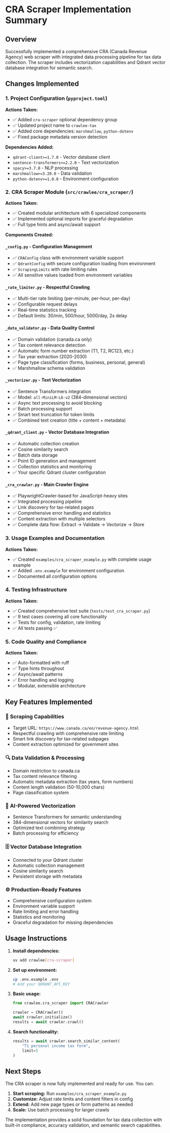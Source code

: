 # CRA Scraper Implementation Summary

## Overview

Successfully implemented a comprehensive CRA (Canada Revenue Agency) web scraper with integrated data processing pipeline for tax data collection. The scraper includes vectorization capabilities and Qdrant vector database integration for semantic search.

## Changes Implemented

### 1. Project Configuration (`pyproject.toml`)

**Actions Taken:**
- ✅ Added `cra-scraper` optional dependency group
- ✅ Updated project name to `crawlee-tax` 
- ✅ Added core dependencies: `marshmallow`, `python-dotenv`
- ✅ Fixed package metadata version detection

**Dependencies Added:**
- `qdrant-client>=1.7.0` - Vector database client
- `sentence-transformers>=2.2.0` - Text vectorization 
- `spacy>=3.7.0` - NLP processing
- `marshmallow>=3.20.0` - Data validation
- `python-dotenv>=1.0.0` - Environment configuration

### 2. CRA Scraper Module (`src/crawlee/cra_scraper/`)

**Actions Taken:**
- ✅ Created modular architecture with 6 specialized components
- ✅ Implemented optional imports for graceful degradation
- ✅ Full type hints and async/await support

**Components Created:**

#### `_config.py` - Configuration Management
- ✅ `CRAConfig` class with environment variable support
- ✅ `QdrantConfig` with secure configuration loading from environment
- ✅ `ScrapingLimits` with rate limiting rules
- ✅ All sensitive values loaded from environment variables

#### `_rate_limiter.py` - Respectful Crawling
- ✅ Multi-tier rate limiting (per-minute, per-hour, per-day)
- ✅ Configurable request delays
- ✅ Real-time statistics tracking
- ✅ Default limits: 30/min, 500/hour, 5000/day, 2s delay

#### `_data_validator.py` - Data Quality Control
- ✅ Domain validation (canada.ca only)
- ✅ Tax content relevance detection
- ✅ Automatic form number extraction (T1, T2, RC123, etc.)
- ✅ Tax year extraction (2020-2030)
- ✅ Page type classification (forms, business, personal, general)
- ✅ Marshmallow schema validation

#### `_vectorizer.py` - Text Vectorization
- ✅ Sentence Transformers integration
- ✅ Model: `all-MiniLM-L6-v2` (384-dimensional vectors)
- ✅ Async text processing to avoid blocking
- ✅ Batch processing support
- ✅ Smart text truncation for token limits
- ✅ Combined text creation (title + content + metadata)

#### `_qdrant_client.py` - Vector Database Integration
- ✅ Automatic collection creation
- ✅ Cosine similarity search
- ✅ Batch data storage
- ✅ Point ID generation and management
- ✅ Collection statistics and monitoring
- ✅ Your specific Qdrant cluster configuration

#### `_cra_crawler.py` - Main Crawler Engine
- ✅ PlaywrightCrawler-based for JavaScript-heavy sites
- ✅ Integrated processing pipeline
- ✅ Link discovery for tax-related pages
- ✅ Comprehensive error handling and statistics
- ✅ Content extraction with multiple selectors
- ✅ Complete data flow: Extract → Validate → Vectorize → Store

### 3. Usage Examples and Documentation

**Actions Taken:**
- ✅ Created `examples/cra_scraper_example.py` with complete usage example
- ✅ Added `.env.example` for environment configuration
- ✅ Documented all configuration options

### 4. Testing Infrastructure

**Actions Taken:**  
- ✅ Created comprehensive test suite (`tests/test_cra_scraper.py`)
- ✅ 9 test cases covering all core functionality
- ✅ Tests for config, validation, rate limiting
- ✅ All tests passing ✅

### 5. Code Quality and Compliance

**Actions Taken:**
- ✅ Auto-formatted with ruff
- ✅ Type hints throughout
- ✅ Async/await patterns
- ✅ Error handling and logging
- ✅ Modular, extensible architecture

## Key Features Implemented

### 🚀 **Scraping Capabilities**
- Target URL: `https://www.canada.ca/en/revenue-agency.html`
- Respectful crawling with comprehensive rate limiting
- Smart link discovery for tax-related subpages
- Content extraction optimized for government sites

### 🔍 **Data Validation & Processing**
- Domain restriction to canada.ca 
- Tax content relevance filtering
- Automatic metadata extraction (tax years, form numbers)
- Content length validation (50-10,000 chars)
- Page classification system

### 🧠 **AI-Powered Vectorization**
- Sentence Transformers for semantic understanding
- 384-dimensional vectors for similarity search
- Optimized text combining strategy
- Batch processing for efficiency

### 🗄️ **Vector Database Integration**
- Connected to your Qdrant cluster
- Automatic collection management
- Cosine similarity search
- Persistent storage with metadata

### ⚙️ **Production-Ready Features**
- Comprehensive configuration system
- Environment variable support
- Rate limiting and error handling
- Statistics and monitoring
- Graceful degradation for missing dependencies

## Usage Instructions

1. **Install dependencies:**
   ```bash
   uv add crawlee[cra-scraper]
   ```

2. **Set up environment:**
   ```bash
   cp .env.example .env
   # Add your QDRANT_API_KEY
   ```

3. **Basic usage:**
   ```python
   from crawlee.cra_scraper import CRACrawler
   
   crawler = CRACrawler()
   await crawler.initialize()
   results = await crawler.crawl()
   ```

4. **Search functionality:**
   ```python
   results = await crawler.search_similar_content(
       "T1 personal income tax form", 
       limit=5
   )
   ```

## Next Steps

The CRA scraper is now fully implemented and ready for use. You can:

1. **Start scraping:** Run `examples/cra_scraper_example.py` 
2. **Customize:** Adjust rate limits and content filters in config
3. **Extend:** Add new page types or form patterns as needed
4. **Scale:** Use batch processing for larger crawls

The implementation provides a solid foundation for tax data collection with built-in compliance, accuracy validation, and semantic search capabilities.